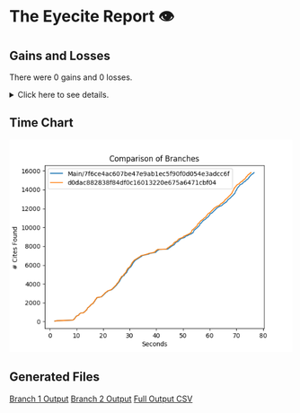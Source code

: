 # The Eyecite Report :eye:



Gains and Losses
---------
There were 0 gains and 0 losses.

<details>
<summary>Click here to see details.</summary>

|     id     |  Gain  |  Loss  |
| ---------- | ------ | ------ |


</details>



Time Chart
---------

![image](https://raw.githubusercontent.com/freelawproject/eyecite/artifacts/247/results/chart.png)


Generated Files
---------

[Branch 1 Output](https://raw.githubusercontent.com/freelawproject/eyecite/artifacts/247/results/7f6ce4ac607be47e9ab1ec5f90f0d054e3adcc6f.json)
[Branch 2 Output](https://raw.githubusercontent.com/freelawproject/eyecite/artifacts/247/results/d0dac882838f84df0c16013220e675a6471cbf04.json)
[Full Output CSV ](https://raw.githubusercontent.com/freelawproject/eyecite/artifacts/247/results/output.csv)
